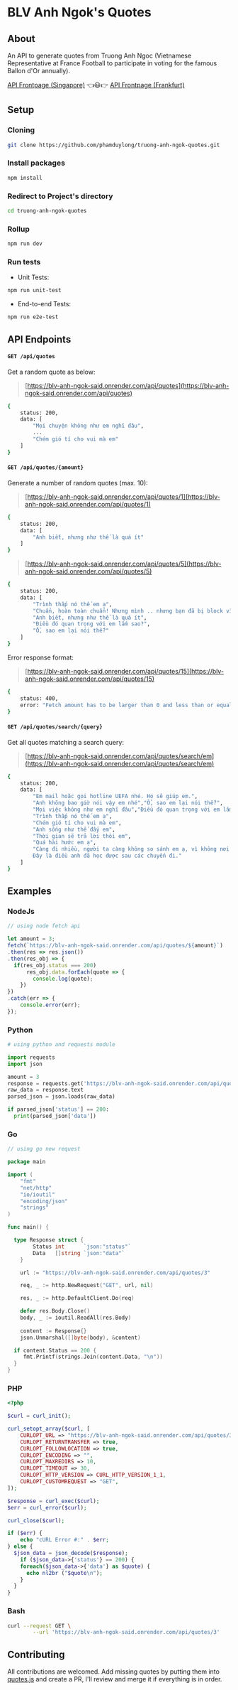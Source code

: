 # BLV Anh Ngok's Quotes

## About

An API to generate quotes from Truong Anh Ngoc (Vietnamese Representative at France Football to participate in voting for the famous Ballon d'Or annually).

[API Frontpage (Singapore)](https://blv-anh-ngok-said.onrender.com/) 👈😃👉
[API Frontpage (Frankfurt)](https://anh-ngok-api-eu.onrender.com/)

## Setup

### Cloning
```bash
git clone https://github.com/phamduylong/truong-anh-ngok-quotes.git
```

### Install packages
```bash
npm install
```

### Redirect to Project's directory
```bash
cd truong-anh-ngok-quotes
```

### Rollup
```bash
npm run dev
```

### Run tests
- Unit Tests:
```bash
npm run unit-test
```
- End-to-end Tests:
```bash
npm run e2e-test
```

## API Endpoints

#### `GET /api/quotes`

Get a random quote as below:
> [https://blv-anh-ngok-said.onrender.com/api/quotes](https://blv-anh-ngok-said.onrender.com/api/quotes)

```bash
{
    status: 200,
    data: [
        "Mọi chuyện không như em nghĩ đâu",
        ...
        "Chém gió tí cho vui mà em"
    ]
}
```

#### `GET /api/quotes/{amount}`

Generate a number of random quotes (max. 10):
> [https://blv-anh-ngok-said.onrender.com/api/quotes/1](https://blv-anh-ngok-said.onrender.com/api/quotes/1)

```bash
{
    status: 200,
    data: [
        "Anh biết, nhưng như thế là quá ít"
    ]
}
```

> [https://blv-anh-ngok-said.onrender.com/api/quotes/5](https://blv-anh-ngok-said.onrender.com/api/quotes/5)

```bash
{
    status: 200,
    data: [
        "Trình thấp nó thế em ạ",
        "Chuẩn, hoàn toàn chuẩn! Nhưng mình .. nhưng bạn đã bị block vì bạn không tôn trọng mình!",
        "Anh biết, nhưng như thế là quá ít",
        "Điều đó quan trọng với em lắm sao?",
        "Ồ, sao em lại nói thế?"
    ]
}
```

Error response format:
> [https://blv-anh-ngok-said.onrender.com/api/quotes/15](https://blv-anh-ngok-said.onrender.com/api/quotes/15)

```bash
{
    status: 400,
    error: "Fetch amount has to be larger than 0 and less than or equal to 10!"
}
```

#### `GET /api/quotes/search/{query}`

Get all quotes matching a search query:
> [https://blv-anh-ngok-said.onrender.com/api/quotes/search/em](https://blv-anh-ngok-said.onrender.com/api/quotes/search/em)

```bash
{
    status: 200,
    data: [
        "Em mail hoặc gọi hotline UEFA nhé. Họ sẽ giúp em.",
        "Anh không bao giờ nói vậy em nhé","Ồ, sao em lại nói thế?",
        "Mọi việc không như em nghĩ đâu","Điều đó quan trọng với em lắm sao?",
        "Trình thấp nó thế em ạ",
        "Chém gió tí cho vui mà em",
        "Anh sống như thế đấy em",
        "Thời gian sẽ trả lời thôi em",
        "Quá hài hước em ạ",
        "Càng đi nhiều, người ta càng không so sánh em ạ, vì không nơi nào giống nơi nào. 
        Đây là điều anh đã học được sau các chuyến đi."
    ]
}
```

## Examples

### NodeJs

```javascript
// using node fetch api

let amount = 3;
fetch(`https://blv-anh-ngok-said.onrender.com/api/quotes/${amount}`)
.then(res => res.json())
.then(res_obj => {
  if(res_obj.status === 200)
      res_obj.data.forEach(quote => {
        console.log(quote);
    })
})
.catch(err => {
    console.error(err);
});
```

### Python

```python
# using python and requests module

import requests
import json

amount = 3
response = requests.get('https://blv-anh-ngok-said.onrender.com/api/quotes/' + str(amount))
raw_data = response.text
parsed_json = json.loads(raw_data)

if parsed_json['status'] == 200:
  print(parsed_json['data'])
```

### Go

```go
// using go new request

package main

import (
	"fmt"
	"net/http"
	"io/ioutil"
    "encoding/json"
    "strings"
)

func main() {

  type Response struct {
		Status int      `json:"status"`
		Data   []string `json:"data"`
	}

	url := "https://blv-anh-ngok-said.onrender.com/api/quotes/3"

	req, _ := http.NewRequest("GET", url, nil)

	res, _ := http.DefaultClient.Do(req)

	defer res.Body.Close()
	body, _ := ioutil.ReadAll(res.Body)
  
	content := Response{}
	json.Unmarshal([]byte(body), &content)

  if content.Status == 200 {
	 fmt.Printf(strings.Join(content.Data, "\n"))
  }
}
```

### PHP

```php
<?php

$curl = curl_init();

curl_setopt_array($curl, [
	CURLOPT_URL => "https://blv-anh-ngok-said.onrender.com/api/quotes/3",
	CURLOPT_RETURNTRANSFER => true,
	CURLOPT_FOLLOWLOCATION => true,
	CURLOPT_ENCODING => "",
	CURLOPT_MAXREDIRS => 10,
	CURLOPT_TIMEOUT => 30,
	CURLOPT_HTTP_VERSION => CURL_HTTP_VERSION_1_1,
	CURLOPT_CUSTOMREQUEST => "GET",
]);

$response = curl_exec($curl);
$err = curl_error($curl);

curl_close($curl);

if ($err) {
	echo "cURL Error #:" . $err;
} else {
  $json_data = json_decode($response);
	if ($json_data->{'status'} == 200) {
    foreach($json_data->{'data'} as $quote) {
      echo nl2br ("$quote\n");
    }
  }
}
```

### Bash

```bash
curl --request GET \
        --url 'https://blv-anh-ngok-said.onrender.com/api/quotes/3'
```


## Contributing

All contributions are welcomed. Add missing quotes by putting them into [quotes.js](https://github.com/phamduylong/truong-anh-ngok-quotes/blob/main/public/assets/quotes.js) and create a PR, I'll review and merge it if everything is in order.
